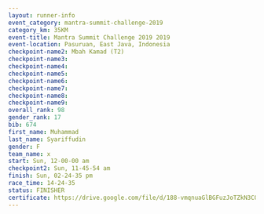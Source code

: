 ```yaml
---
layout: runner-info 
event_category: mantra-summit-challenge-2019 
category_km: 35KM 
event-title: Mantra Summit Challenge 2019 2019 
event-location: Pasuruan, East Java, Indonesia 
checkpoint-name2: Mbah Kamad (T2) 
checkpoint-name3: 
checkpoint-name4: 
checkpoint-name5: 
checkpoint-name6: 
checkpoint-name7: 
checkpoint-name8: 
checkpoint-name9: 
overall_rank: 98
gender_rank: 17
bib: 674
first_name: Muhammad
last_name: Syariffudin
gender: F
team_name: x
start: Sun, 12-00-00 am
checkpoint2: Sun, 11-45-54 am
finish: Sun, 02-24-35 pm
race_time: 14-24-35
status: FINISHER
certificate: https://drive.google.com/file/d/188-vmqnuaGlBGFuzJoTZkN3CQ9vQnumS/view?usp=sharing
---
```

